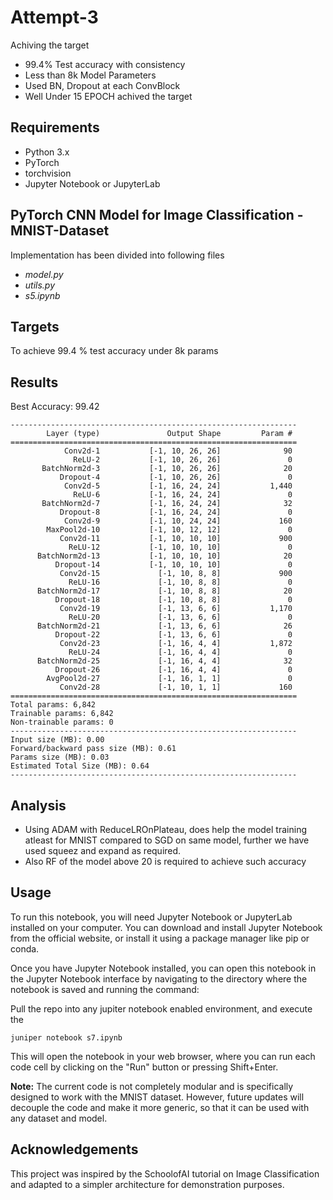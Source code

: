 # Attempt-3
Achiving the target 
- 99.4% Test accuracy with consistency
- Less than 8k Model Parameters
- Used BN, Dropout at each ConvBlock
- Well Under 15 EPOCH achived the target 

## Requirements
- Python 3.x
- PyTorch
- torchvision
- Jupyter Notebook or JupyterLab

## PyTorch CNN Model for Image Classification - MNIST-Dataset

Implementation has been divided into following files
- _model.py_
- _utils.py_
- _s5.ipynb_

## Targets
To achieve 99.4 % test accuracy under 8k params

## Results
Best Accuracy: 99.42
```
----------------------------------------------------------------
        Layer (type)               Output Shape         Param #
================================================================
            Conv2d-1           [-1, 10, 26, 26]              90
              ReLU-2           [-1, 10, 26, 26]               0
       BatchNorm2d-3           [-1, 10, 26, 26]              20
           Dropout-4           [-1, 10, 26, 26]               0
            Conv2d-5           [-1, 16, 24, 24]           1,440
              ReLU-6           [-1, 16, 24, 24]               0
       BatchNorm2d-7           [-1, 16, 24, 24]              32
           Dropout-8           [-1, 16, 24, 24]               0
            Conv2d-9           [-1, 10, 24, 24]             160
        MaxPool2d-10           [-1, 10, 12, 12]               0
           Conv2d-11           [-1, 10, 10, 10]             900
             ReLU-12           [-1, 10, 10, 10]               0
      BatchNorm2d-13           [-1, 10, 10, 10]              20
          Dropout-14           [-1, 10, 10, 10]               0
           Conv2d-15             [-1, 10, 8, 8]             900
             ReLU-16             [-1, 10, 8, 8]               0
      BatchNorm2d-17             [-1, 10, 8, 8]              20
          Dropout-18             [-1, 10, 8, 8]               0
           Conv2d-19             [-1, 13, 6, 6]           1,170
             ReLU-20             [-1, 13, 6, 6]               0
      BatchNorm2d-21             [-1, 13, 6, 6]              26
          Dropout-22             [-1, 13, 6, 6]               0
           Conv2d-23             [-1, 16, 4, 4]           1,872
             ReLU-24             [-1, 16, 4, 4]               0
      BatchNorm2d-25             [-1, 16, 4, 4]              32
          Dropout-26             [-1, 16, 4, 4]               0
        AvgPool2d-27             [-1, 16, 1, 1]               0
           Conv2d-28             [-1, 10, 1, 1]             160
================================================================
Total params: 6,842
Trainable params: 6,842
Non-trainable params: 0
----------------------------------------------------------------
Input size (MB): 0.00
Forward/backward pass size (MB): 0.61
Params size (MB): 0.03
Estimated Total Size (MB): 0.64
----------------------------------------------------------------
```
## Analysis
- Using ADAM with ReduceLROnPlateau, does help the model training atleast for MNIST compared to SGD on same model, further we have used squeez and expand as required. 
- Also RF of the model above 20 is required to achieve such accuracy 

## Usage

To run this notebook, you will need Jupyter Notebook or JupyterLab installed on your computer.
You can download and install Jupyter Notebook from the official website, or install it using a package manager like pip or conda.

Once you have Jupyter Notebook installed, you can open this notebook in the Jupyter Notebook interface by navigating to the directory where the notebook is saved and running the command:

Pull the repo into any jupiter notebook enabled environment, and execute the 
```
juniper notebook s7.ipynb
```

This will open the notebook in your web browser, where you can run each code cell by clicking on the "Run" button or pressing Shift+Enter.

**Note:** The current code is not completely modular and is specifically designed to work with the MNIST dataset. However, future updates will decouple the code and make it more generic, so that it can be used with any dataset and model.

## Acknowledgements
This project was inspired by the SchoolofAI tutorial on Image Classification and adapted to a simpler architecture for demonstration purposes.
